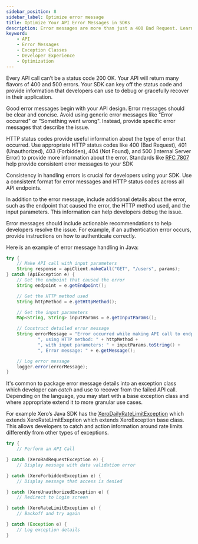```yaml
---
sidebar_position: 8
sidebar_label: Optimize error message
title: Optimize Your API Error Messages in SDKs
description: Error messages are more than just a 400 Bad Request. Learn how to optimize your API error messages and create granular exception classes for better developer experience.
keyword:
    - API
    - Error Messages
    - Exception Classes
    - Developer Experience
    - Optimization
---
```


Every API call can’t be a status code 200 OK. Your API will return many flavors of 400 and 500 errors. Your SDK can key off the status code and provide information that developers can use to debug or gracefully recover in their application.

Good error messages begin with your API design. Error messages should be clear and concise. Avoid using generic error messages like "Error occurred" or "Something went wrong". Instead, provide specific error messages that describe the issue.

HTTP status codes provide useful information about the type of error that occurred. Use appropriate HTTP status codes like 400 (Bad Request), 401 (Unauthorized), 403 (Forbidden), 404 (Not Found), and 500 (Internal Server Error) to provide more information about the error. Standards like [RFC 7807](https://datatracker.ietf.org/doc/html/rfc7807) help provide consistent error messages to your SDK

Consistency in handling errors is crucial for developers using your SDK. Use a consistent format for error messages and HTTP status codes across all API endpoints.

In addition to the error message, include additional details about the error, such as the endpoint that caused the error, the HTTP method used, and the input parameters. This information can help developers debug the issue.

Error messages should include actionable recommendations to help developers resolve the issue. For example, if an authentication error occurs, provide instructions on how to authenticate correctly.

Here is an example of error message handling in Java:

``` java
try {
    // Make API call with input parameters
    String response = apiClient.makeCall("GET", "/users", params);
} catch (ApiException e) {
    // Get the endpoint that caused the error
    String endpoint = e.getEndpoint();

    // Get the HTTP method used
    String httpMethod = e.getHttpMethod();

    // Get the input parameters
    Map<String, String> inputParams = e.getInputParams();

    // Construct detailed error message
    String errorMessage = "Error occurred while making API call to endpoint: " + endpoint +
            ", using HTTP method: " + httpMethod +
            ", with input parameters: " + inputParams.toString() +
            ", Error message: " + e.getMessage();

    // Log error message
    logger.error(errorMessage);
}
```

It's common to package error message details into an exception class which developer can *catch* and use to recover from the failed API call. Depending on the language, you may start with a base exception class and where appropriate extend it to more granular use cases. 

For example Xero’s Java SDK has the [XeroDailyRateLimitException](https://github.com/XeroAPI/Xero-Java/blob/master/src/main/java/com/xero/api/XeroDailyRateLimitException.java) which extends XeroRateLimitExeption which extends XeroException base class. This allows developers to catch and action information around rate limits differently from other types of exceptions. 

``` java
try {
    // Perform an API Call

} catch (XeroBadRequestException e) {
    // Display message with data validation error

} catch (XeroForbiddenException e) {
    // Display message that access is denied

} catch (XeroUnauthorizedException e) {
    // Redirect to Login screen

} catch (XeroRateLimitException e) {
    // Backoff and try again

} catch (Exception e) {
    // Log exception details
}  

```